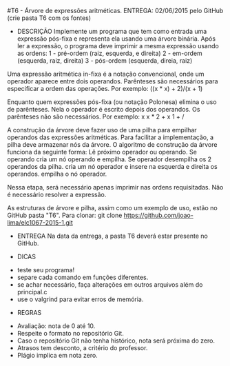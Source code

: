 #T6 - Árvore de expressões aritméticas.
ENTREGA: 02/06/2015 pelo GitHub (crie pasta T6 com os fontes)

* DESCRIÇÃO
Implemente um programa que tem como entrada uma expressão pós-fixa 
e representa ela usando uma árvore binária. Após ler a expressão,
o programa deve imprimir a mesma expressão usando as ordens:
1 - pré-ordem (raiz, esquerda, e direita)
2 - em-ordem (esquerda, raiz, direita)
3 - pós-ordem (esquerda, direia, raiz)

Uma expressão aritmética in-fixa é a notação convencional, onde um operador
aparece entre dois operandos. Parênteses são necessários para especificar a
ordem das operações. Por exemplo:
((x * x) + 2)/(x + 1)

Enquanto quem expressões pós-fixa (ou notação Polonesa) elimina o uso de parênteses.
Nela o operador é escrito depois dos operandos. Os parênteses não são necessários.
Por exemplo:
x x * 2 + x 1 + /

A construção da árvore deve fazer uso de uma pilha para empilhar operandos das
expressões aritméticas. Para facilitar a implementação, a pilha deve armazenar
nós da árvore. O algoritmo de construção da árvore funciona da seguinte forma:
Lê próximo operador ou operando.
Se operando
	cria um nó operando e empilha.
Se operador
	desempilha os 2 operandos da pilha.
	cria um nó operador e insere na esquerda e direita os operandos.
	empilha o nó operador.

Nessa etapa, será necessário apenas imprimir nas ordens requisitadas. Não é
necessário resolver a expressão. 

As estruturas de árvore e pilha, assim como um exemplo de uso, estão no GitHub
pasta "T6". Para clonar:
git clone https://github.com/joao-lima/elc1067-2015-1.git

* ENTREGA
Na data da entrega, a pasta T6 deverá estar presente no GitHub.

* DICAS
- teste seu programa!
- separe cada comando em funções diferentes.
- se achar necessário, faça alterações em outros arquivos além do principal.c
- use o valgrind para evitar erros de memória.

* REGRAS
- Avaliação: nota de 0 até 10.
- Respeite o formato no repositório Git.
- Caso o repositório Git não tenha histórico, nota será próxima do zero.
- Atrasos tem desconto, a critério do professor.
- Plágio implica em nota zero.

